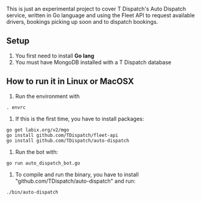 This is just an experimental project to cover T Dispatch's Auto Dispatch service,
written in Go language and using the Fleet API to request available drivers,
bookings picking up soon and to dispatch bookings.

## Setup

1. You first need to install **Go lang**
1. You must have MongoDB installed with a T Dispatch database

## How to run it in Linux or MacOSX

1. Run the environment with

```
. envrc
```

1. If this is the first time, you have to install packages:

```
go get labix.org/v2/mgo
go install github.com/TDispatch/fleet-api
go install github.com/TDispatch/auto-dispatch
```

1. Run the bot with:

```
go run auto_dispatch_bot.go
```

1. To compile and run the binary, you have to install "github.com/TDispatch/auto-dispatch" and run:

```
./bin/auto-dispatch
```
